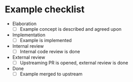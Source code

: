 # Example checklist

- Elaboration
    - [ ] Example concept is described and agreed upon
- Implementation
    - [ ] Example is implemented
- Internal review
    - [ ] Internal code review is done
- External review
    - [ ] Upstreaming PR is opened, external review is done
- Done
    - [ ] Example merged to upstream
